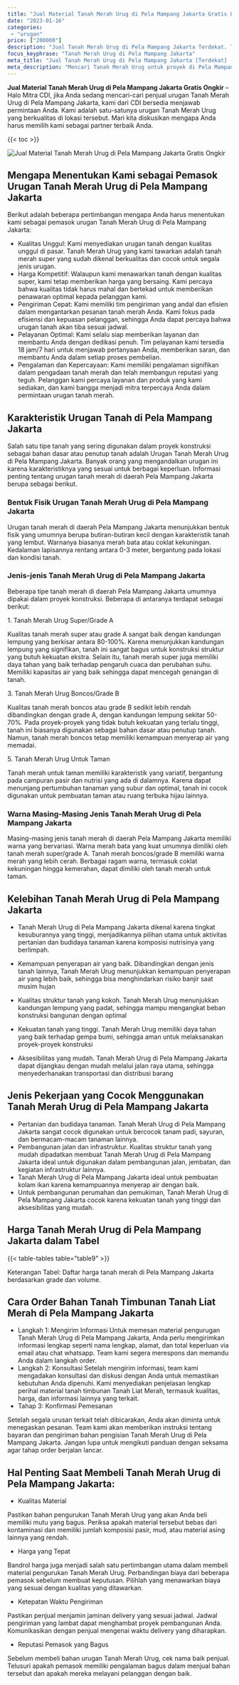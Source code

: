 ```yaml
---
title: "Jual Material Tanah Merah Urug di Pela Mampang Jakarta Gratis Ongkir"
date: "2023-01-16"
categories:
 - "urugan"
price: ["200000"]
description: "Jual Tanah Merah Urug di Pela Mampang Jakarta Terdekat. Tanah Merah Urug ini sering dipakai dalam proyek konstruksi sebagai bahan urugan yang berkualitas dan sesuai spesifikasi. Silakan hubungi kami untuk informasi lebih lanjut."
focus_keyphrase: "Tanah Merah Urug di Pela Mampang Jakarta"
meta_title: "Jual Tanah Merah Urug di Pela Mampang Jakarta [Terdekat] - CDI"
meta_description: "Mencari Tanah Merah Urug untuk proyek di Pela Mampang Jakarta? Kami menyediakan Tanah Merah Urug berkualitas untuk penimbunan lahan. Dapatkan penawaran terbaik sekarang."
---
```


**Jual Material Tanah Merah Urug di Pela Mampang Jakarta Gratis Ongkir** – Halo Mitra CDI, jika Anda sedang mencari-cari penjual urugan Tanah Merah Urug di Pela Mampang Jakarta, kami dari CDI bersedia menjawab permintaan Anda. Kami adalah satu-satunya urugan Tanah Merah Urug yang berkualitas di lokasi tersebut. Mari kita diskusikan mengapa Anda harus memilih kami sebagai partner terbaik Anda.

{{< toc >}}

![Jual Material Tanah Merah Urug di Pela Mampang Jakarta Gratis Ongkir](/images/tanah/tanah-urug-29.jpg)

## Mengapa Menentukan Kami sebagai Pemasok Urugan Tanah Merah Urug di Pela Mampang Jakarta

Berikut adalah beberapa pertimbangan mengapa Anda harus menentukan kami sebagai pemasok urugan Tanah Merah Urug di Pela Mampang Jakarta:

*   Kualitas Unggul: Kami menyediakan urugan tanah dengan kualitas unggul di pasar. Tanah Merah Urug yang kami tawarkan adalah tanah merah super yang sudah dikenal berkualitas dan cocok untuk segala jenis urugan.
*   Harga Kompetitif: Walaupun kami menawarkan tanah dengan kualitas super, kami tetap memberikan harga yang bersaing. Kami percaya bahwa kualitas tidak harus mahal dan bertekad untuk memberikan penawaran optimal kepada pelanggan kami.
*   Pengiriman Cepat: Kami memiliki tim pengiriman yang andal dan efisien dalam mengantarkan pesanan tanah merah Anda. Kami fokus pada efisiensi dan kepuasan pelanggan, sehingga Anda dapat percaya bahwa urugan tanah akan tiba sesuai jadwal.
*   Pelayanan Optimal: Kami selalu siap memberikan layanan dan membantu Anda dengan dedikasi penuh. Tim pelayanan kami tersedia 18 jam/7 hari untuk menjawab pertanyaan Anda, memberikan saran, dan membantu Anda dalam setiap proses pembelian.
*   Pengalaman dan Kepercayaan: Kami memiliki pengalaman signifikan dalam pengadaan tanah merah dan telah membangun reputasi yang teguh. Pelanggan kami percaya layanan dan produk yang kami sediakan, dan kami bangga menjadi mitra terpercaya Anda dalam permintaan urugan tanah merah.

## Karakteristik Urugan Tanah di Pela Mampang Jakarta

Salah satu tipe tanah yang sering digunakan dalam proyek konstruksi sebagai bahan dasar atau penutup tanah adalah Urugan Tanah Merah Urug di Pela Mampang Jakarta. Banyak orang yang mengandalkan urugan ini karena karakteristiknya yang sesuai untuk berbagai keperluan. Informasi penting tentang urugan tanah merah di daerah Pela Mampang Jakarta berupa sebagai berikut.

### Bentuk Fisik Urugan Tanah Merah Urug di Pela Mampang Jakarta

Urugan tanah merah di daerah Pela Mampang Jakarta menunjukkan bentuk fisik yang umumnya berupa butiran-butiran kecil dengan karakteristik tanah yang lembut. Warnanya biasanya merah bata atau coklat kekuningan. Kedalaman lapisannya rentang antara 0-3 meter, bergantung pada lokasi dan kondisi tanah.

### Jenis-jenis Tanah Merah Urug di Pela Mampang Jakarta

Beberapa tipe tanah merah di daerah Pela Mampang Jakarta umumnya dipakai dalam proyek konstruksi. Beberapa di antaranya terdapat sebagai berikut:

1\.  Tanah Merah Urug Super/Grade A

Kualitas tanah merah super atau grade A sangat baik dengan kandungan lempung yang berkisar antara 80-100%. Karena menunjukkan kandungan lempung yang signifikan, tanah ini sangat bagus untuk konstruksi struktur yang butuh kekuatan ekstra. Selain itu, tanah merah super juga memiliki daya tahan yang baik terhadap pengaruh cuaca dan perubahan suhu. Memiliki kapasitas air yang baik sehingga dapat mencegah genangan di tanah.

3\.  Tanah Merah Urug Boncos/Grade B

Kualitas tanah merah boncos atau grade B sedikit lebih rendah dibandingkan dengan grade A, dengan kandungan lempung sekitar 50-70%. Pada proyek-proyek yang tidak butuh kekuatan yang terlalu tinggi, tanah ini biasanya digunakan sebagai bahan dasar atau penutup tanah. Namun, tanah merah boncos tetap memiliki kemampuan menyerap air yang memadai.

5\.  Tanah Merah Urug Untuk Taman

Tanah merah untuk taman memiliki karakteristik yang variatif, bergantung pada campuran pasir dan nutrisi yang ada di dalamnya. Karena dapat menunjang pertumbuhan tanaman yang subur dan optimal, tanah ini cocok digunakan untuk pembuatan taman atau ruang terbuka hijau lainnya.

### Warna Masing-Masing Jenis Tanah Merah Urug di Pela Mampang Jakarta

Masing-masing jenis tanah merah di daerah Pela Mampang Jakarta memiliki warna yang bervariasi. Warna merah bata yang kuat umumnya dimiliki oleh tanah merah super/grade A. Tanah merah boncos/grade B memiliki warna merah yang lebih cerah. Berbagai ragam warna, termasuk coklat kekuningan hingga kemerahan, dapat dimiliki oleh tanah merah untuk taman.

## Kelebihan Tanah Merah Urug di Pela Mampang Jakarta

*   Tanah Merah Urug di Pela Mampang Jakarta dikenal karena tingkat kesuburannya yang tinggi, menjadikannya pilihan utama untuk aktivitas pertanian dan budidaya tanaman karena komposisi nutrisinya yang berlimpah.
*   Kemampuan penyerapan air yang baik. Dibandingkan dengan jenis tanah lainnya, Tanah Merah Urug menunjukkan kemampuan penyerapan air yang lebih baik, sehingga bisa menghindarkan risiko banjir saat musim hujan

*   Kualitas struktur tanah yang kokoh. Tanah Merah Urug menunjukkan kandungan lempung yang padat, sehingga mampu mengangkat beban konstruksi bangunan dengan optimal

*   Kekuatan tanah yang tinggi. Tanah Merah Urug memiliki daya tahan yang baik terhadap gempa bumi, sehingga aman untuk melaksanakan proyek-proyek konstruksi

*   Aksesibilitas yang mudah. Tanah Merah Urug di Pela Mampang Jakarta dapat dijangkau dengan mudah melalui jalan raya utama, sehingga menyederhanakan transportasi dan distribusi barang

## Jenis Pekerjaan yang Cocok Menggunakan Tanah Merah Urug di Pela Mampang Jakarta

*   Pertanian dan budidaya tanaman. Tanah Merah Urug di Pela Mampang Jakarta sangat cocok digunakan untuk bercocok tanam padi, sayuran, dan bermacam-macam tanaman lainnya.
*   Pembangunan jalan dan infrastruktur. Kualitas struktur tanah yang mudah dipadatkan membuat Tanah Merah Urug di Pela Mampang Jakarta ideal untuk digunakan dalam pembangunan jalan, jembatan, dan kegiatan infrastruktur lainnya.
*   Tanah Merah Urug di Pela Mampang Jakarta ideal untuk pembuatan kolam ikan karena kemampuannya menyerap air dengan baik.
*   Untuk pembangunan perumahan dan pemukiman, Tanah Merah Urug di Pela Mampang Jakarta cocok karena kekuatan tanah yang tinggi dan aksesibilitas yang mudah.

## Harga Tanah Merah Urug di Pela Mampang Jakarta dalam Tabel

{{< table-tables table="table9" >}}

Keterangan Tabel: Daftar harga tanah merah di Pela Mampang Jakarta berdasarkan grade dan volume.

## Cara Order Bahan Tanah Timbunan Tanah Liat Merah di Pela Mampang Jakarta

*   Langkah 1: Mengirim Informasi
Untuk memesan material pengurugan Tanah Merah Urug di Pela Mampang Jakarta, Anda perlu mengirimkan informasi lengkap seperti nama lengkap, alamat, dan total keperluan via email atau chat whatsapp. Team kami segera merespons dan memandu Anda dalam langkah order.
*   Langkah 2: Konsultasi
Setelah mengirim informasi, team kami mengadakan konsultasi dan diskusi dengan Anda untuk memastikan kebutuhan Anda dipenuhi. Kami menyediakan penjelasan lengkap perihal material tanah timbunan Tanah Liat Merah, termasuk kualitas, harga, dan informasi lainnya yang terkait.
*   Tahap 3: Konfirmasi Pemesanan

Setelah segala urusan terkait telah dibicarakan, Anda akan diminta untuk menegaskan pesanan. Team kami akan memberikan instruksi tentang bayaran dan pengiriman bahan pengisian Tanah Merah Urug di Pela Mampang Jakarta. Jangan lupa untuk mengikuti panduan dengan seksama agar tahap order berjalan lancar.

## Hal Penting Saat Membeli Tanah Merah Urug di Pela Mampang Jakarta:

*   Kualitas Material

Pastikan bahan pengurukan Tanah Merah Urug yang akan Anda beli memiliki mutu yang bagus. Periksa apakah material tersebut bebas dari kontaminasi dan memiliki jumlah komposisi pasir, mud, atau material asing lainnya yang rendah.
*   Harga yang Tepat

Bandrol harga juga menjadi salah satu pertimbangan utama dalam membeli material pengurukan Tanah Merah Urug. Perbandingan biaya dari beberapa pemasok sebelum membuat keputusan. Pilihlah yang menawarkan biaya yang sesuai dengan kualitas yang ditawarkan.
*   Ketepatan Waktu Pengiriman

Pastikan penjual menjamin jaminan delivery yang sesuai jadwal. Jadwal pengiriman yang lambat dapat menghambat proyek pembangunan Anda. Komunikasikan dengan penjual mengenai waktu delivery yang diharapkan.
*   Reputasi Pemasok yang Bagus

Sebelum membeli bahan urugan Tanah Merah Urug, cek nama baik penjual. Telusuri apakah pemasok memiliki pengalaman bagus dalam menjual bahan tersebut dan apakah mereka melayani pelanggan dengan baik.